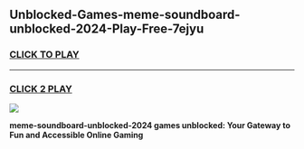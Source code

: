 
## Unblocked-Games-meme-soundboard-unblocked-2024-Play-Free-7ejyu
<h3>
<a href="https://premium76.site?title=meme-soundboard-unblocked-2024&ref=23A">CLICK TO PLAY</a></h3>
<hr>

<h3>
<a href="https://premium76.site?title=meme-soundboard-unblocked-2024&ref=23A">CLICK 2 PLAY</a>
  
</h3>

<a href="https://premium76.site?title=meme-soundboard-unblocked-2024&ref=23A"><img src="https://clearcache.store/games.png"></a>


**meme-soundboard-unblocked-2024 games unblocked: Your Gateway to Fun and Accessible Online Gaming**
